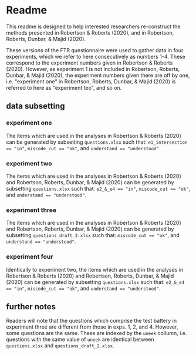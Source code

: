 # Readme

This readme is designed to help interested researchers re-construct the methods presented in Robertson & Roberts (2020), and in Robertson, Roberts, Dunbar, & Majid (2020).

These versions of the FTR questionnaire were used to gather data in four experiments, which we refer to here consecutively as numbers 1-4. These correspond to the experiment numbers given in Robertson & Roberts (2020). However, as experiment 1 is not included in Robertson, Roberts, Dunbar, & Majid (2020), the experiment numbers given there are off by one, i.e. "experiment one" in Robertson, Roberts, Dunbar, & Majid (2020) is referred to here as "experiment teo", and so on.

## data subsetting

### experiment one
The items which are used in the analyses in Robertson & Roberts (2020) can be generated by subsetting `questions.xlsx` such that: `e1_intersection == "in"`, `miscode_cut == "ok"`, and `understand == "understood"`.

### experiment two 
The items which are used in the analyses in Robertson & Roberts (2020) and Robertson, Roberts, Dunbar, & Majid (2020) can be generated by subsetting `questions.xlsx` such that: `e2_&_e4 == "in"`, `miscode_cut == "ok"`, and `understand == "understood"`.

### experiment three
 The items which are used in the analyses in Robertson & Roberts (2020) and Robertson, Roberts, Dunbar, & Majid (2020) can be generated by subsetting `questions_draft_2.xlsx` such that: `miscode_cut == "ok"`, and `understand == "understood"`.
 
 ### experiment four
Identically to experiment two, the items which are used in the analyses in Robertson & Roberts (2020) and Robertson, Roberts, Dunbar, & Majid (2020) can be generated by subsetting `questions.xlsx` such that: `e2_&_e4 == "in"`, `miscode_cut == "ok"`, and `understand == "understood"`.

## further notes
Readers will note that the questions which comprise the test battery in experiment three are different from those in exps. 1, 2, and 4. However, some questions are the same. These are indexed by the `uneek` collumn, i.e. questions with the same value of `uneek` are identical between `questions.xlsx` and `questions_draft_2.xlsx`.

